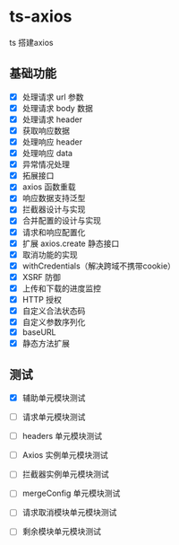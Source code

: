# ts-axios

ts 搭建axios



## 基础功能

- [x] 处理请求 url 参数
- [x] 处理请求 body 数据
- [x] 处理请求 header
- [x] 获取响应数据
- [x] 处理响应 header
- [x] 处理响应 data
- [x] 异常情况处理
- [x] 拓展接口
- [x] axios 函数重载
- [x] 响应数据支持泛型
- [x] 拦截器设计与实现
- [x] 合并配置的设计与实现
- [x] 请求和响应配置化
- [x] 扩展 axios.create 静态接口
- [x] 取消功能的实现
- [x] withCredentials（解决跨域不携带cookie）
- [x] XSRF 防御
- [x] 上传和下载的进度监控
- [x] HTTP 授权
- [x] 自定义合法状态码
- [x] 自定义参数序列化
- [x] baseURL
- [x] 静态方法扩展

## 测试
- [x] 辅助单元模块测试
- [ ] 请求单元模块测试
- [ ] headers 单元模块测试
- [ ] Axios 实例单元模块测试
- [ ] 拦截器实例单元模块测试
- [ ] mergeConfig 单元模块测试
- [ ] 请求取消模块单元模块测试
- [ ] 剩余模块单元模块测试


